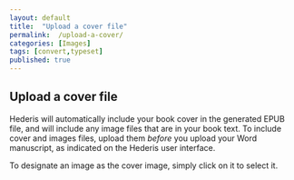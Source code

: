 ```yaml
---
layout: default
title:  "Upload a cover file"
permalink:  /upload-a-cover/
categories: [Images]
tags: [convert,typeset]
published: true
---
```


<section data-type="chapter" class="hsecchapter" data-hederis-type="hsecchapter" id="upload-a-cover" data-pi-attrs="id: upload-a-cover; data-tags: convert,typeset;" role="doc-chapter" data-tags="convert,typeset" data-author-name=" " data-book-title=" " title="Upload a cover file"><h1 data-hederis-type="hblkchaptitle" class="hblkchaptitle" id="pwSoJzIq0">Upload a cover file</h1><p class="hblkp" data-hederis-type="hblkp" id="pj5EMPjqB">Hederis will automatically include your book cover in the generated EPUB file, and will include any image files that are in your book text. To include cover and images files, upload them <em data-hederis-type="hspanem" id="paUibjbX6">before </em>you upload your Word manuscript, as indicated on the Hederis user interface.</p><p class="hblkp" data-hederis-type="hblkp" id="pT45oUAsx">To designate an image as the cover image, simply click on it to select it.</p></section>